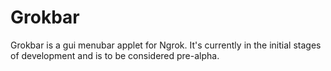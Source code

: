 # Grokbar

Grokbar is a gui menubar applet for Ngrok. It's currently in the initial stages of development and is to be considered pre-alpha.
